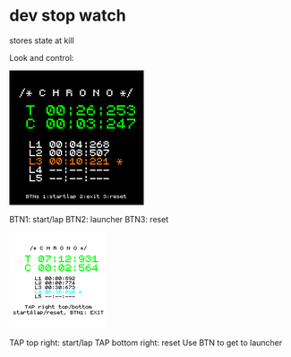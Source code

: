 # dev stop watch

stores state at kill

Look and control:

![](bangle1-dev-stopwatch-screenshot.png)

BTN1: start/lap
BTN2: launcher
BTN3: reset

![](bangle2-dev-stopwatch-screenshot.png)

TAP top right: start/lap
TAP bottom right: reset
Use BTN to get to launcher

